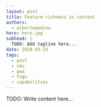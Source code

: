 ```yaml
---
layout: post
title: Feature-richness in context
authors:
  - albertomedina
hero: hero.jpg
subhead: |
  TODO: Add tagline here...
date: 2020-03-24
tags:
  - post
  - cms
  - pwa
  - fugu
  - capabilities
---
```


TODO: Write content here...

[collection]: /wordpress
